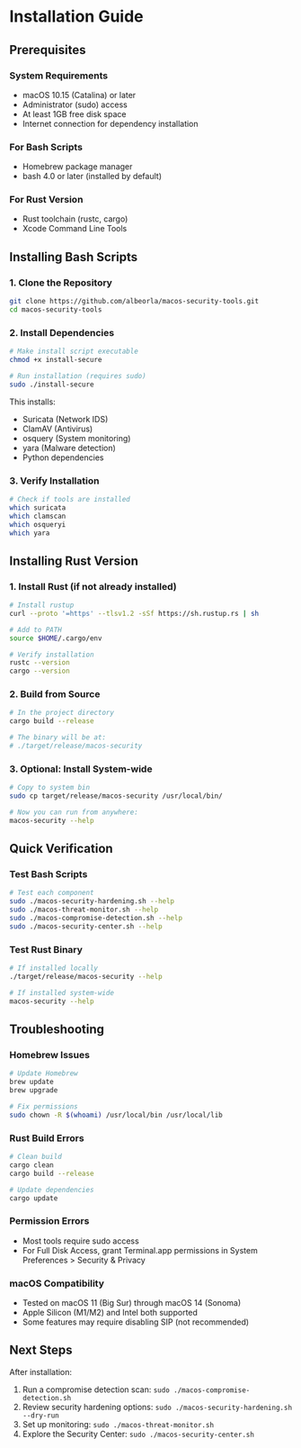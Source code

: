 # Installation Guide

## Prerequisites

### System Requirements
- macOS 10.15 (Catalina) or later
- Administrator (sudo) access
- At least 1GB free disk space
- Internet connection for dependency installation

### For Bash Scripts
- Homebrew package manager
- bash 4.0 or later (installed by default)

### For Rust Version
- Rust toolchain (rustc, cargo)
- Xcode Command Line Tools

## Installing Bash Scripts

### 1. Clone the Repository
```bash
git clone https://github.com/albeorla/macos-security-tools.git
cd macos-security-tools
```

### 2. Install Dependencies
```bash
# Make install script executable
chmod +x install-secure

# Run installation (requires sudo)
sudo ./install-secure
```

This installs:
- Suricata (Network IDS)
- ClamAV (Antivirus)
- osquery (System monitoring)
- yara (Malware detection)
- Python dependencies

### 3. Verify Installation
```bash
# Check if tools are installed
which suricata
which clamscan
which osqueryi
which yara
```

## Installing Rust Version

### 1. Install Rust (if not already installed)
```bash
# Install rustup
curl --proto '=https' --tlsv1.2 -sSf https://sh.rustup.rs | sh

# Add to PATH
source $HOME/.cargo/env

# Verify installation
rustc --version
cargo --version
```

### 2. Build from Source
```bash
# In the project directory
cargo build --release

# The binary will be at:
# ./target/release/macos-security
```

### 3. Optional: Install System-wide
```bash
# Copy to system bin
sudo cp target/release/macos-security /usr/local/bin/

# Now you can run from anywhere:
macos-security --help
```

## Quick Verification

### Test Bash Scripts
```bash
# Test each component
sudo ./macos-security-hardening.sh --help
sudo ./macos-threat-monitor.sh --help
sudo ./macos-compromise-detection.sh --help
sudo ./macos-security-center.sh --help
```

### Test Rust Binary
```bash
# If installed locally
./target/release/macos-security --help

# If installed system-wide
macos-security --help
```

## Troubleshooting

### Homebrew Issues
```bash
# Update Homebrew
brew update
brew upgrade

# Fix permissions
sudo chown -R $(whoami) /usr/local/bin /usr/local/lib
```

### Rust Build Errors
```bash
# Clean build
cargo clean
cargo build --release

# Update dependencies
cargo update
```

### Permission Errors
- Most tools require sudo access
- For Full Disk Access, grant Terminal.app permissions in System Preferences > Security & Privacy

### macOS Compatibility
- Tested on macOS 11 (Big Sur) through macOS 14 (Sonoma)
- Apple Silicon (M1/M2) and Intel both supported
- Some features may require disabling SIP (not recommended)

## Next Steps

After installation:
1. Run a compromise detection scan: `sudo ./macos-compromise-detection.sh`
2. Review security hardening options: `sudo ./macos-security-hardening.sh --dry-run`
3. Set up monitoring: `sudo ./macos-threat-monitor.sh`
4. Explore the Security Center: `sudo ./macos-security-center.sh` 
